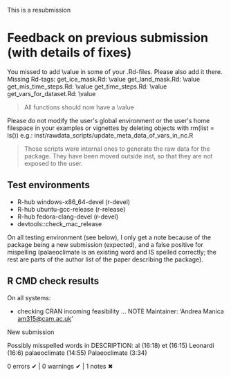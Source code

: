 This is a resubmission

# Feedback on previous submission (with details of fixes)

You missed to add \value in some of your .Rd-files. Please also add it
there.
Missing Rd-tags:
      get_ice_mask.Rd: \value
      get_land_mask.Rd: \value
      get_mis_time_steps.Rd: \value
      get_time_steps.Rd: \value
      get_vars_for_dataset.Rd: \value
      
> All functions should now have a \value

Please do not modify the user's global environment or the user's home
filespace in your examples or vignettes by deleting objects with rm(list
= ls())
e.g.:  inst/rawdata_scripts/update_meta_data_of_vars_in_nc.R


> Those scripts were internal ones to generate the raw data for the package.
They have been moved outside inst, so that they are not exposed to the user.


## Test environments
- R-hub windows-x86_64-devel (r-devel)
- R-hub ubuntu-gcc-release (r-release)
- R-hub fedora-clang-devel (r-devel)
- devtools::check_mac_release

On all testing environment (see below), I only get a note because of the
package being a new submission (expected), and a false positive for mispelling 
(palaeoclimate is an existing word and IS spelled correctly; the rest are parts
of the author list of the paper describing the package).

## R CMD check results
On all systems:

* checking CRAN incoming feasibility ... NOTE
Maintainer: ‘Andrea Manica <am315@cam.ac.uk>’

New submission

Possibly misspelled words in DESCRIPTION:
  al (16:18)
  et (16:15)
  Leonardi (16:6)
  palaeoclimate (14:55)
  Palaeoclimate (3:34)

0 errors ✔ | 0 warnings ✔ | 1 notes ✖
